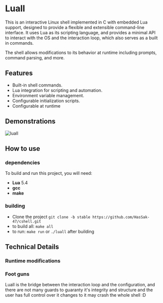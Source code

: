 # Luall
This is an interactive Linux shell implemented in C with embedded Lua support, designed to provide a flexible and extensible command-line interface.
It uses Lua as its scripting language, and provides a minimal API to interact with the OS and the interaction loop, which also serves as a built in commands.

The shell allows modifications to its behavior at runtime including prompts, command parsing, and more.

## Features
- Built-in shell commands.
- Lua integration for scripting and automation.
- Environment variable management.
- Configurable initialization scripts.
- Configurable at runtime

## Demonstrations
![luall](https://github.com/user-attachments/assets/14467c20-61e2-4202-a509-b09e3e581fdb)

## How to use
### dependencies
To build and run this project, you will need:
- **Lua** 5.4
- **gcc**
- **make**

### building
- Clone the project `git clone -b stable https://github.com/HasSak-47/cshell.git`
- to build all: `make all`
- to run: `make run` or `./luall` after building


## Technical Details
### Runtime modifications

### Foot guns
Luall is the bridge between the interaction loop and the configuration, and there are not many guards to guaranty it's integrity and structure and the user has full control over it changes to it may crash the whole shell :D
